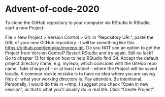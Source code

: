 # Advent-of-code-2020

To clone the  GitHub repository to your computer via RStudio
In RStudio, start a new Project:

File > New Project > Version Control > Git. In “Repository URL”, paste the URL of your new GitHub repository. It will be something like this https://github.com/jennybc/myrepo.git.
Do you NOT see an option to get the Project from Version Control? Restart RStudio and try again. Still no luck? Go to chapter 13 for tips on how to help RStudio find Git.
Accept the default project directory name, e.g. myrepo, which coincides with the GitHub repo name.
Take charge of – or at least notice! – where the Project will be saved locally. A common rookie mistake is to have no idea where you are saving files or what your working directory is. Pay attention. Be intentional. Personally, I would do this in ~/tmp.
I suggest you check “Open in new session”, as that’s what you’ll usually do in real life.
Click “Create Project”.
